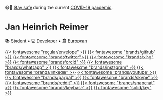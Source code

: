 ---
---

😷📏 [Stay safe](https://zusammengegencorona.de/en/ "Federal Ministry of Health, Germany") during the current [COVID-19 pandemic](https://who.int/emergencies/diseases/novel-coronavirus-2019/ "World Health Organization").

# Jan Heinrich Reimer

📚 [Student](https://www.informatik.uni-halle.de/ "Martin Luther University Halle-Wittenberg") • 
💻 [Developer](https://reimer.software "Reimer Software") • 
🏛️ [European](https://europa.eu/european-union/about-eu/eu-in-brief/ "The European Union")

[{{< fontawesome "regular/envelope" >}}](mailto:mail@heinrichreimer.com "E-Mail")
[{{< fontawesome "brands/github" >}}](https://github.com/heinrichreimer/ "GitHub")
[{{< fontawesome "brands/twitter" >}}](https://twitter.com/H1iReimer/ "Twitter")
[{{< fontawesome "brands/xing" >}}](https://www.xing.com/profile/JanHeinrich_Reimer/ "XING")
[{{< fontawesome "brands/orcid" >}}](https://orcid.org/0000-0003-1992-8696 "ORCiD")
[{{< fontawesome "brands/whatsapp" >}}](https://api.whatsapp.com/send/?phone=491749273954 "WhatsApp")
[{{< fontawesome "brands/instagram" >}}](https://www.instagram.com/heinrichreimer/ "Instagram")
[{{< fontawesome "brands/linkedin" >}}](https://www.linkedin.com/in/heinrichreimer/ "LinkedIn")
[{{< fontawesome "brands/youtube" >}}](https://www.youtube.com/channel/UCzWfR3P8Zz65zmsSi-1ynfw/ "YouTube")
[{{< fontawesome "brands/paypal" >}}](https://paypal.me/HeinrichReimer/ "PayPal")
[{{< fontawesome "brands/skype" >}}](https://join.skype.com/invite/ghNxkLOVu8dQ/ "Skype")
[{{< fontawesome "brands/reddit" >}}](https://www.reddit.com/user/H1iReimer/ "Reddit")
[{{< fontawesome "brands/snapchat" >}}](https://www.snapchat.com/add/heinrichreimer/ "Snapchat")
[{{< fontawesome "brands/keybase" >}}](https://keybase.io/heinrichreimer/ "Keybase")
[{{< fontawesome "solid/key" >}}](https://keybase.io/heinrichreimer/pgp_keys.asc "PGP key")
